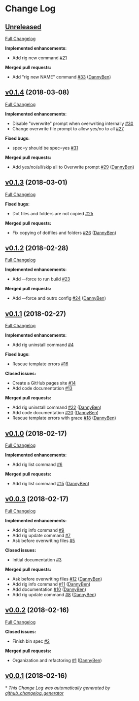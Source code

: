 # Change Log

## [Unreleased](https://github.com/DannyBen/rigit/tree/HEAD)

[Full Changelog](https://github.com/DannyBen/rigit/compare/v0.1.4...HEAD)

**Implemented enhancements:**

- Add rig new command [\#21](https://github.com/DannyBen/rigit/issues/21)

**Merged pull requests:**

- Add "rig new NAME" command [\#33](https://github.com/DannyBen/rigit/pull/33) ([DannyBen](https://github.com/DannyBen))

## [v0.1.4](https://github.com/DannyBen/rigit/tree/v0.1.4) (2018-03-08)
[Full Changelog](https://github.com/DannyBen/rigit/compare/v0.1.3...v0.1.4)

**Implemented enhancements:**

- Disable "overwrite" prompt when overwriting internally [\#30](https://github.com/DannyBen/rigit/issues/30)
- Change overwrite file prompt to allow yes/no to all [\#27](https://github.com/DannyBen/rigit/issues/27)

**Fixed bugs:**

- spec=y should be spec=yes [\#31](https://github.com/DannyBen/rigit/issues/31)

**Merged pull requests:**

- Add yes/no/all/skip all to Overwrite prompt [\#29](https://github.com/DannyBen/rigit/pull/29) ([DannyBen](https://github.com/DannyBen))

## [v0.1.3](https://github.com/DannyBen/rigit/tree/v0.1.3) (2018-03-01)
[Full Changelog](https://github.com/DannyBen/rigit/compare/v0.1.2...v0.1.3)

**Fixed bugs:**

- Dot files and folders are not copied [\#25](https://github.com/DannyBen/rigit/issues/25)

**Merged pull requests:**

- Fix copying of dotfiles and folders [\#26](https://github.com/DannyBen/rigit/pull/26) ([DannyBen](https://github.com/DannyBen))

## [v0.1.2](https://github.com/DannyBen/rigit/tree/v0.1.2) (2018-02-28)
[Full Changelog](https://github.com/DannyBen/rigit/compare/v0.1.1...v0.1.2)

**Implemented enhancements:**

- Add --force to run build [\#23](https://github.com/DannyBen/rigit/issues/23)

**Merged pull requests:**

- Add --force and outro config [\#24](https://github.com/DannyBen/rigit/pull/24) ([DannyBen](https://github.com/DannyBen))

## [v0.1.1](https://github.com/DannyBen/rigit/tree/v0.1.1) (2018-02-27)
[Full Changelog](https://github.com/DannyBen/rigit/compare/v0.1.0...v0.1.1)

**Implemented enhancements:**

- Add rig uninstall command [\#4](https://github.com/DannyBen/rigit/issues/4)

**Fixed bugs:**

- Rescue template errors [\#16](https://github.com/DannyBen/rigit/issues/16)

**Closed issues:**

- Create a GitHub pages site [\#14](https://github.com/DannyBen/rigit/issues/14)
- Add code documentation [\#13](https://github.com/DannyBen/rigit/issues/13)

**Merged pull requests:**

- Add rig uninstall command [\#22](https://github.com/DannyBen/rigit/pull/22) ([DannyBen](https://github.com/DannyBen))
- Add code documentation [\#20](https://github.com/DannyBen/rigit/pull/20) ([DannyBen](https://github.com/DannyBen))
- Rescue template errors with grace [\#18](https://github.com/DannyBen/rigit/pull/18) ([DannyBen](https://github.com/DannyBen))

## [v0.1.0](https://github.com/DannyBen/rigit/tree/v0.1.0) (2018-02-17)
[Full Changelog](https://github.com/DannyBen/rigit/compare/v0.0.3...v0.1.0)

**Implemented enhancements:**

- Add rig list command [\#6](https://github.com/DannyBen/rigit/issues/6)

**Merged pull requests:**

- Add rig list command [\#15](https://github.com/DannyBen/rigit/pull/15) ([DannyBen](https://github.com/DannyBen))

## [v0.0.3](https://github.com/DannyBen/rigit/tree/v0.0.3) (2018-02-17)
[Full Changelog](https://github.com/DannyBen/rigit/compare/v0.0.2...v0.0.3)

**Implemented enhancements:**

- Add rig info command [\#9](https://github.com/DannyBen/rigit/issues/9)
- Add rig update command [\#7](https://github.com/DannyBen/rigit/issues/7)
- Ask before overwriting files [\#5](https://github.com/DannyBen/rigit/issues/5)

**Closed issues:**

- Initial documentation [\#3](https://github.com/DannyBen/rigit/issues/3)

**Merged pull requests:**

- Ask before overwriting files [\#12](https://github.com/DannyBen/rigit/pull/12) ([DannyBen](https://github.com/DannyBen))
- Add rig info command [\#11](https://github.com/DannyBen/rigit/pull/11) ([DannyBen](https://github.com/DannyBen))
- Add documentation [\#10](https://github.com/DannyBen/rigit/pull/10) ([DannyBen](https://github.com/DannyBen))
- Add rig update command [\#8](https://github.com/DannyBen/rigit/pull/8) ([DannyBen](https://github.com/DannyBen))

## [v0.0.2](https://github.com/DannyBen/rigit/tree/v0.0.2) (2018-02-16)
[Full Changelog](https://github.com/DannyBen/rigit/compare/v0.0.1...v0.0.2)

**Closed issues:**

- Finish bin spec [\#2](https://github.com/DannyBen/rigit/issues/2)

**Merged pull requests:**

- Organization and refactoring [\#1](https://github.com/DannyBen/rigit/pull/1) ([DannyBen](https://github.com/DannyBen))

## [v0.0.1](https://github.com/DannyBen/rigit/tree/v0.0.1) (2018-02-16)


\* *This Change Log was automatically generated by [github_changelog_generator](https://github.com/skywinder/Github-Changelog-Generator)*
